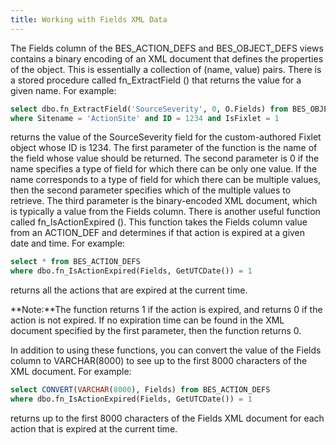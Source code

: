 ```yaml
---
title: Working with Fields XML Data
---
```


The Fields column of the BES_ACTION_DEFS and BES_OBJECT_DEFS views contains a binary encoding of an XML document that defines the properties of the object. This is essentially a collection of (name, value) pairs. There is a stored procedure called fn_ExtractField () that returns the value for a given name.
For example:

```sql
select dbo.fn_ExtractField('SourceSeverity', 0, O.Fields) from BES_OBJECT_DEFS O
where Sitename = 'ActionSite' and ID = 1234 and IsFixlet = 1
```

returns the value of the SourceSeverity field for the custom-authored Fixlet object whose ID is 1234.
The first parameter of the function is the name of the field whose value should be returned. The second parameter is 0 if the name specifies a type of field for which there can be only one value. If the name corresponds to a type of field for which there can be multiple values, then the second parameter specifies which of the multiple values to retrieve. The third parameter is the binary-encoded XML document, which is typically a value from the Fields column.
There is another useful function called fn_IsActionExpired (). This function takes the Fields column value from an ACTION_DEF and determines if that action is expired at a given date and time.
For example:

```sql
select * from BES_ACTION_DEFS
where dbo.fn_IsActionExpired(Fields, GetUTCDate()) = 1
```
returns all the actions that are expired at the current time.

**Note:**The function returns 1 if the action is expired, and returns 0 if the action is not expired. If no expiration time can be found in the XML document specified by the first parameter, then the function returns 0.


In addition to using these functions, you can convert the value of the Fields column to VARCHAR(8000) to see up to the first 8000 characters of the XML document.
For example:

```sql
select CONVERT(VARCHAR(8000), Fields) from BES_ACTION_DEFS
where dbo.fn_IsActionExpired(Fields, GetUTCDate()) = 1
```
returns up to the first 8000 characters of the Fields XML document for each action that is expired at the current time.
